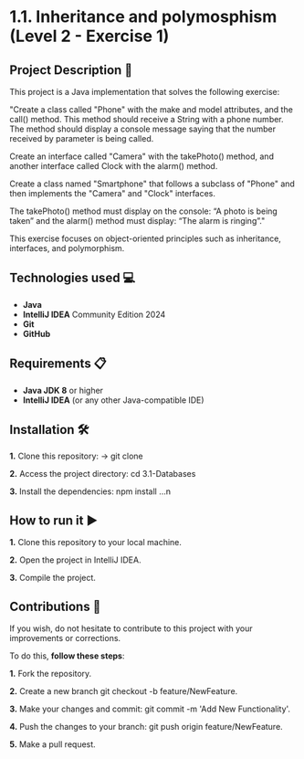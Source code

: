 
# 1.1. Inheritance and polymosphism (Level 2 - Exercise 1)

## Project Description 📄

This project is a Java implementation that solves the following exercise:

"Create a class called "Phone" with the make and model attributes, and the call() method. This method should receive a String with a phone number. The method should display a console message saying that the number received by parameter is being called. 

Create an interface called "Camera" with the takePhoto() method, and another interface called Clock with the alarm() method.

Create a class named "Smartphone" that follows a subclass of "Phone" and then implements the "Camera" and "Clock" interfaces.

The takePhoto() method must display on the console: “A photo is being taken” and the alarm() method must display: “The alarm is ringing”." 

This exercise focuses on object-oriented principles such as inheritance, interfaces, and polymorphism.


## Technologies used 💻

- **Java**
- **IntelliJ IDEA** Community Edition 2024
- **Git**
- **GitHub**


## Requirements 📋

- **Java JDK 8** or higher
- **IntelliJ IDEA** (or any other Java-compatible IDE)


## Installation 🛠️

**1.** Clone this repository: -> git clone

**2.** Access the project directory: cd 3.1-Databases

**3.** Install the dependencies: npm install …n 


##  How to run it ▶️

**1.** Clone this repository to your local machine.

**2.** Open the project in IntelliJ IDEA.

**3.** Compile the project.


## Contributions 🤝

If you wish, do not hesitate to contribute to this project with your improvements or corrections.

To do this, **follow these steps**:

**1.** Fork the repository.

**2.** Create a new branch git checkout -b feature/NewFeature.

**3.** Make your changes and commit: git commit -m 'Add New Functionality'.

**4.** Push the changes to your branch: git push origin feature/NewFeature.

**5.** Make a pull request.
